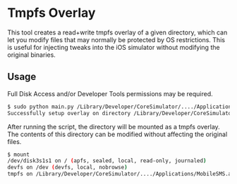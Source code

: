 # Tmpfs Overlay

This tool creates a read+write tmpfs overlay of a given directory, which can let you modify files that may normally be protected by OS restrictions. This is useful for injecting tweaks into the iOS simulator without modifying the original binaries.

## Usage

Full Disk Access and/or Developer Tools permissions may be required.

```sh
$ sudo python main.py /Library/Developer/CoreSimulator/..../Applications/MobileSMS.app
Successfully setup overlay on directory /Library/Developer/CoreSimulator/..../Applications/MobileSMS.app
```

After running the script, the directory will be mounted as a tmpfs overlay. The contents of this directory can be modified without affecting the original files.

```sh
$ mount
/dev/disk3s1s1 on / (apfs, sealed, local, read-only, journaled)
devfs on /dev (devfs, local, nobrowse)
tmpfs on /Library/Developer/CoreSimulator/..../Applications/MobileSMS.app (tmpfs, local)
```
